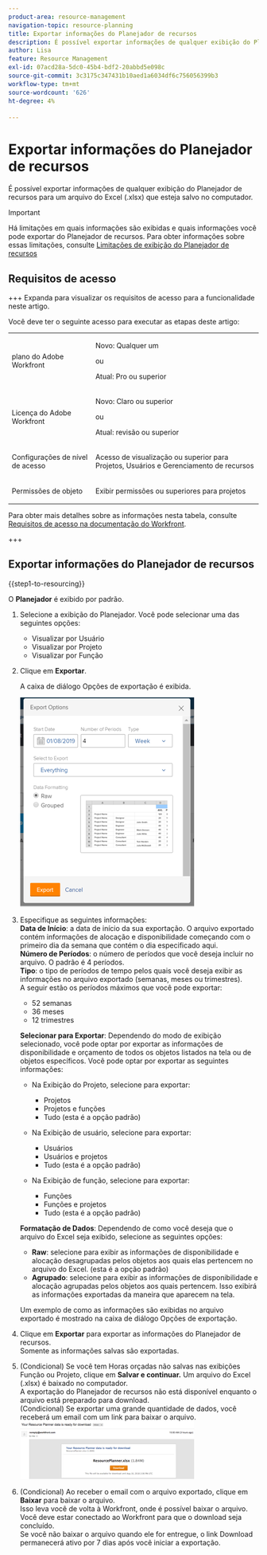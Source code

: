 ```yaml
---
product-area: resource-management
navigation-topic: resource-planning
title: Exportar informações do Planejador de recursos
description: É possível exportar informações de qualquer exibição do Planejador de recursos para um arquivo do Excel (.xlsx) que esteja salvo no computador.
author: Lisa
feature: Resource Management
exl-id: 07acd28a-5dc0-45b4-bdf2-20abbd5e098c
source-git-commit: 3c3175c347431b10aed1a6034df6c756056399b3
workflow-type: tm+mt
source-wordcount: '626'
ht-degree: 4%

---
```


# Exportar informações do Planejador de recursos

É possível exportar informações de qualquer exibição do Planejador de recursos para um arquivo do Excel (.xlsx) que esteja salvo no computador.

>[!IMPORTANT]
>
>Há limitações em quais informações são exibidas e quais informações você pode exportar do Planejador de recursos. Para obter informações sobre essas limitações, consulte [Limitações de exibição do Planejador de recursos](../../resource-mgmt/resource-planning/resource-planner-display-limitations.md)

## Requisitos de acesso

+++ Expanda para visualizar os requisitos de acesso para a funcionalidade neste artigo.

Você deve ter o seguinte acesso para executar as etapas deste artigo:

<table style="table-layout:auto"> 
 <col> 
 <col> 
 <tbody> 
  <tr> 
   <td role="rowheader">plano do Adobe Workfront</td> 
   <td><p>Novo: Qualquer um</p>
       <p>ou</p>
       <p>Atual: Pro ou superior</p> </td> 
  </tr> 
  <tr> 
   <td role="rowheader">Licença do Adobe Workfront</td> 
   <td><p>Novo: Claro ou superior</p>
       <p>ou</p>
       <p>Atual: revisão ou superior</p></td>
  </tr> 
  <tr> 
   <td role="rowheader">Configurações de nível de acesso</td> 
   <td> <p>Acesso de visualização ou superior para Projetos, Usuários e Gerenciamento de recursos</p> </td> 
  </tr> 
  <tr> 
   <td role="rowheader">Permissões de objeto</td> 
   <td> <p>Exibir permissões ou superiores para projetos</p> </td> 
  </tr> 
 </tbody> 
</table>

Para obter mais detalhes sobre as informações nesta tabela, consulte [Requisitos de acesso na documentação do Workfront](/help/quicksilver/administration-and-setup/add-users/access-levels-and-object-permissions/access-level-requirements-in-documentation.md).

+++

## Exportar informações do Planejador de recursos

{{step1-to-resourcing}}

O **Planejador** é exibido por padrão.

1. Selecione a exibição do Planejador. Você pode selecionar uma das seguintes opções:

   * Visualizar por Usuário
   * Visualizar por Projeto
   * Visualizar por Função

1. Clique em **Exportar**.

   A caixa de diálogo Opções de exportação é exibida.

   ![](assets/rp-export-options-box-350x421.png)

1. Especifique as seguintes informações:\
   **Data de Início**: a data de início da sua exportação. O arquivo exportado contém informações de alocação e disponibilidade começando com o primeiro dia da semana que contém o dia especificado aqui.\
   **Número de Períodos**: o número de períodos que você deseja incluir no arquivo. O padrão é 4 períodos.\
   **Tipo**: o tipo de períodos de tempo pelos quais você deseja exibir as informações no arquivo exportado (semanas, meses ou trimestres).\
   A seguir estão os períodos máximos que você pode exportar:

   * 52 semanas
   * 36 meses
   * 12 trimestres

   **Selecionar para Exportar**: Dependendo do modo de exibição selecionado, você pode optar por exportar as informações de disponibilidade e orçamento de todos os objetos listados na tela ou de objetos específicos.
Você pode optar por exportar as seguintes informações:

   * Na Exibição do Projeto, selecione para exportar:

      * Projetos
      * Projetos e funções
      * Tudo (esta é a opção padrão)

   * Na Exibição de usuário, selecione para exportar:

      * Usuários
      * Usuários e projetos
      * Tudo (esta é a opção padrão)

   * Na Exibição de função, selecione para exportar:

      * Funções
      * Funções e projetos
      * Tudo (esta é a opção padrão)

   **Formatação de Dados**: Dependendo de como você deseja que o arquivo do Excel seja exibido, selecione as seguintes opções:

   * **Raw**: selecione para exibir as informações de disponibilidade e alocação desagrupadas pelos objetos aos quais elas pertencem no arquivo do Excel. (esta é a opção padrão)
   * **Agrupado**: selecione para exibir as informações de disponibilidade e alocação agrupadas pelos objetos aos quais pertencem. Isso exibirá as informações exportadas da maneira que aparecem na tela.

   Um exemplo de como as informações são exibidas no arquivo exportado é mostrado na caixa de diálogo Opções de exportação.

1. Clique em **Exportar** para exportar as informações do Planejador de recursos.\
   Somente as informações salvas são exportadas.

1. (Condicional) Se você tem Horas orçadas não salvas nas exibições Função ou Projeto, clique em **Salvar e continuar.**
Um arquivo do Excel (.xlsx) é baixado no computador.\
   A exportação do Planejador de recursos não está disponível enquanto o arquivo está preparado para download.\
   (Condicional) Se exportar uma grande quantidade de dados, você receberá um email com um link para baixar o arquivo.\
   ![RP_email_with_exports_planner_attached.png](assets/rp-eamil-with-exported-planner-attached-350x116.png)

1. (Condicional) Ao receber o email com o arquivo exportado, clique em **Baixar** para baixar o arquivo.\
   Isso leva você de volta à Workfront, onde é possível baixar o arquivo.\
   Você deve estar conectado ao Workfront para que o download seja concluído.\
   Se você não baixar o arquivo quando ele for entregue, o link Download permanecerá ativo por 7 dias após você iniciar a exportação.
